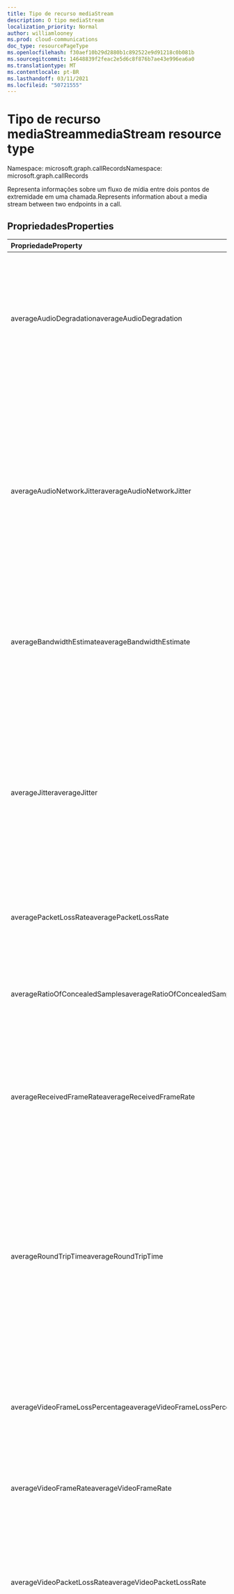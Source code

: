 ```yaml
---
title: Tipo de recurso mediaStream
description: O tipo mediaStream
localization_priority: Normal
author: williamlooney
ms.prod: cloud-communications
doc_type: resourcePageType
ms.openlocfilehash: f30aef10b29d2880b1c892522e9d91218c0b081b
ms.sourcegitcommit: 14648839f2feac2e5d6c8f876b7ae43e996ea6a0
ms.translationtype: MT
ms.contentlocale: pt-BR
ms.lasthandoff: 03/11/2021
ms.locfileid: "50721555"
---
```

# <a name="mediastream-resource-type"></a><span data-ttu-id="e2556-103">Tipo de recurso mediaStream</span><span class="sxs-lookup"><span data-stu-id="e2556-103">mediaStream resource type</span></span>

<span data-ttu-id="e2556-104">Namespace: microsoft.graph.callRecords</span><span class="sxs-lookup"><span data-stu-id="e2556-104">Namespace: microsoft.graph.callRecords</span></span>

<span data-ttu-id="e2556-105">Representa informações sobre um fluxo de mídia entre dois pontos de extremidade em uma chamada.</span><span class="sxs-lookup"><span data-stu-id="e2556-105">Represents information about a media stream between two endpoints in a call.</span></span>

## <a name="properties"></a><span data-ttu-id="e2556-106">Propriedades</span><span class="sxs-lookup"><span data-stu-id="e2556-106">Properties</span></span>

| <span data-ttu-id="e2556-107">Propriedade</span><span class="sxs-lookup"><span data-stu-id="e2556-107">Property</span></span>     | <span data-ttu-id="e2556-108">Tipo</span><span class="sxs-lookup"><span data-stu-id="e2556-108">Type</span></span>        | <span data-ttu-id="e2556-109">Descrição</span><span class="sxs-lookup"><span data-stu-id="e2556-109">Description</span></span> |
|:-------------|:------------|:------------|
|<span data-ttu-id="e2556-110">averageAudioDegradation</span><span class="sxs-lookup"><span data-stu-id="e2556-110">averageAudioDegradation</span></span>|<span data-ttu-id="e2556-111">Duplo</span><span class="sxs-lookup"><span data-stu-id="e2556-111">Double</span></span>|<span data-ttu-id="e2556-112">Degradação média de pontuação de opinião de rede para fluxo.</span><span class="sxs-lookup"><span data-stu-id="e2556-112">Average Network Mean Opinion Score degradation for stream.</span></span> <span data-ttu-id="e2556-113">Representa o quanto a perda de rede e a tremedeira afetaram a qualidade do áudio recebido.</span><span class="sxs-lookup"><span data-stu-id="e2556-113">Represents how much the network loss and jitter has impacted the quality of received audio.</span></span>|
|<span data-ttu-id="e2556-114">averageAudioNetworkJitter</span><span class="sxs-lookup"><span data-stu-id="e2556-114">averageAudioNetworkJitter</span></span>|<span data-ttu-id="e2556-115">Duration</span><span class="sxs-lookup"><span data-stu-id="e2556-115">Duration</span></span>|<span data-ttu-id="e2556-116">Tremido médio para o fluxo calculado conforme especificado no [RFC 3550][], indicado no [formato ISO 8601.][]</span><span class="sxs-lookup"><span data-stu-id="e2556-116">Average jitter for the stream computed as specified in [RFC 3550][], denoted in [ISO 8601][] format.</span></span> <span data-ttu-id="e2556-117">Por exemplo, 1 segundo é denodo como , onde 'P' é o designador de duração, 'T' é o designador de tempo e 'S' é o `'PT1S'` segundo designador.</span><span class="sxs-lookup"><span data-stu-id="e2556-117">For example, 1 second is denoted as `'PT1S'`, where 'P' is the duration designator, 'T' is the time designator, and 'S' is the second designator.</span></span>|
|<span data-ttu-id="e2556-118">averageBandwidthEstimate</span><span class="sxs-lookup"><span data-stu-id="e2556-118">averageBandwidthEstimate</span></span>|<span data-ttu-id="e2556-119">Int64</span><span class="sxs-lookup"><span data-stu-id="e2556-119">Int64</span></span>|<span data-ttu-id="e2556-120">Largura de banda estimada média disponível entre dois pontos de extremidade em bits por segundo.</span><span class="sxs-lookup"><span data-stu-id="e2556-120">Average estimated bandwidth available between two endpoints in bits per second.</span></span>|
|<span data-ttu-id="e2556-121">averageJitter</span><span class="sxs-lookup"><span data-stu-id="e2556-121">averageJitter</span></span>|<span data-ttu-id="e2556-122">Duration</span><span class="sxs-lookup"><span data-stu-id="e2556-122">Duration</span></span>|<span data-ttu-id="e2556-123">Tremido médio para o fluxo calculado conforme especificado no [RFC 3550][], indicado no [formato ISO 8601.][]</span><span class="sxs-lookup"><span data-stu-id="e2556-123">Average jitter for the stream computed as specified in [RFC 3550][], denoted in [ISO 8601][] format.</span></span> <span data-ttu-id="e2556-124">Por exemplo, 1 segundo é denodo como , onde 'P' é o designador de duração, 'T' é o designador de tempo e 'S' é o `'PT1S'` segundo designador.</span><span class="sxs-lookup"><span data-stu-id="e2556-124">For example, 1 second is denoted as `'PT1S'`, where 'P' is the duration designator, 'T' is the time designator, and 'S' is the second designator.</span></span>|
|<span data-ttu-id="e2556-125">averagePacketLossRate</span><span class="sxs-lookup"><span data-stu-id="e2556-125">averagePacketLossRate</span></span>|<span data-ttu-id="e2556-126">Duplo</span><span class="sxs-lookup"><span data-stu-id="e2556-126">Double</span></span>|<span data-ttu-id="e2556-127">Taxa média de perda de pacotes para fluxo.</span><span class="sxs-lookup"><span data-stu-id="e2556-127">Average packet loss rate for stream.</span></span>|
|<span data-ttu-id="e2556-128">averageRatioOfConcealedSamples</span><span class="sxs-lookup"><span data-stu-id="e2556-128">averageRatioOfConcealedSamples</span></span>|<span data-ttu-id="e2556-129">Duplo</span><span class="sxs-lookup"><span data-stu-id="e2556-129">Double</span></span>|<span data-ttu-id="e2556-130">Taxa do número de quadros de áudio com exemplos gerados pela ocultação de perda de pacotes para o número total de quadros de áudio.</span><span class="sxs-lookup"><span data-stu-id="e2556-130">Ratio of the number of audio frames with samples generated by packet loss concealment to the total number of audio frames.</span></span>|
|<span data-ttu-id="e2556-131">averageReceivedFrameRate</span><span class="sxs-lookup"><span data-stu-id="e2556-131">averageReceivedFrameRate</span></span>|<span data-ttu-id="e2556-132">Duplo</span><span class="sxs-lookup"><span data-stu-id="e2556-132">Double</span></span>|<span data-ttu-id="e2556-133">Média de quadros por segundo recebidos para todos os fluxos de vídeo calculados durante a sessão.</span><span class="sxs-lookup"><span data-stu-id="e2556-133">Average frames per second received for all video streams computed over the duration of the session.</span></span>|
|<span data-ttu-id="e2556-134">averageRoundTripTime</span><span class="sxs-lookup"><span data-stu-id="e2556-134">averageRoundTripTime</span></span>|<span data-ttu-id="e2556-135">Duration</span><span class="sxs-lookup"><span data-stu-id="e2556-135">Duration</span></span>|<span data-ttu-id="e2556-136">Tempo médio de propagação de rede calculado conforme especificado no [RFC 3550][], indicado no [formato ISO 8601.][]</span><span class="sxs-lookup"><span data-stu-id="e2556-136">Average network propagation round-trip time computed as specified in [RFC 3550][], denoted in [ISO 8601][] format.</span></span> <span data-ttu-id="e2556-137">Por exemplo, 1 segundo é denodo como , onde 'P' é o designador de duração, 'T' é o designador de tempo e 'S' é o `'PT1S'` segundo designador.</span><span class="sxs-lookup"><span data-stu-id="e2556-137">For example, 1 second is denoted as `'PT1S'`, where 'P' is the duration designator, 'T' is the time designator, and 'S' is the second designator.</span></span>|
|<span data-ttu-id="e2556-138">averageVideoFrameLossPercentage</span><span class="sxs-lookup"><span data-stu-id="e2556-138">averageVideoFrameLossPercentage</span></span>|<span data-ttu-id="e2556-139">Duplo</span><span class="sxs-lookup"><span data-stu-id="e2556-139">Double</span></span>|<span data-ttu-id="e2556-140">Porcentagem média de quadros de vídeo perdidos conforme exibido para o usuário.</span><span class="sxs-lookup"><span data-stu-id="e2556-140">Average percentage of video frames lost as displayed to the user.</span></span>|
|<span data-ttu-id="e2556-141">averageVideoFrameRate</span><span class="sxs-lookup"><span data-stu-id="e2556-141">averageVideoFrameRate</span></span>|<span data-ttu-id="e2556-142">Duplo</span><span class="sxs-lookup"><span data-stu-id="e2556-142">Double</span></span>|<span data-ttu-id="e2556-143">Quadros médios por segundo recebidos para um fluxo de vídeo, calculados durante a duração da sessão.</span><span class="sxs-lookup"><span data-stu-id="e2556-143">Average frames per second received for a video stream, computed over the duration of the session.</span></span>|
|<span data-ttu-id="e2556-144">averageVideoPacketLossRate</span><span class="sxs-lookup"><span data-stu-id="e2556-144">averageVideoPacketLossRate</span></span>|<span data-ttu-id="e2556-145">Duplo</span><span class="sxs-lookup"><span data-stu-id="e2556-145">Double</span></span>|<span data-ttu-id="e2556-146">Fração média de pacotes perdidos, conforme especificado em [RFC 3550][], calculado durante a duração da sessão.</span><span class="sxs-lookup"><span data-stu-id="e2556-146">Average fraction of packets lost, as specified in [RFC 3550][], computed over the duration of the session.</span></span>|
|<span data-ttu-id="e2556-147">endDateTime</span><span class="sxs-lookup"><span data-stu-id="e2556-147">endDateTime</span></span>|<span data-ttu-id="e2556-148">DateTimeOffset</span><span class="sxs-lookup"><span data-stu-id="e2556-148">DateTimeOffset</span></span>|<span data-ttu-id="e2556-149">Hora UTC quando o fluxo terminou.</span><span class="sxs-lookup"><span data-stu-id="e2556-149">UTC time when the stream ended.</span></span> <span data-ttu-id="e2556-150">O tipo DateTimeOffset representa informações de data e hora usando o formato ISO 8601 e está sempre no horário UTC.</span><span class="sxs-lookup"><span data-stu-id="e2556-150">The DateTimeOffset type represents date and time information using ISO 8601 format and is always in UTC time.</span></span> <span data-ttu-id="e2556-151">Por exemplo, meia-noite UTC em 1 de janeiro de 2014 é `2014-01-01T00:00:00Z`</span><span class="sxs-lookup"><span data-stu-id="e2556-151">For example, midnight UTC on Jan 1, 2014 is `2014-01-01T00:00:00Z`</span></span>|
|<span data-ttu-id="e2556-152">lowFrameRateRatio</span><span class="sxs-lookup"><span data-stu-id="e2556-152">lowFrameRateRatio</span></span>|<span data-ttu-id="e2556-153">Duplo</span><span class="sxs-lookup"><span data-stu-id="e2556-153">Double</span></span>|<span data-ttu-id="e2556-154">Fração da chamada em que a taxa de quadros é inferior a 7,5 quadros por segundo.</span><span class="sxs-lookup"><span data-stu-id="e2556-154">Fraction of the call where frame rate is less than 7.5 frames per second.</span></span>|
|<span data-ttu-id="e2556-155">lowVideoProcessingCapabilityRatio</span><span class="sxs-lookup"><span data-stu-id="e2556-155">lowVideoProcessingCapabilityRatio</span></span>|<span data-ttu-id="e2556-156">Duplo</span><span class="sxs-lookup"><span data-stu-id="e2556-156">Double</span></span>|<span data-ttu-id="e2556-157">Fração da chamada que o cliente está executando menos de 70% do recurso de processamento de vídeo esperado.</span><span class="sxs-lookup"><span data-stu-id="e2556-157">Fraction of the call that the client is running less than 70% expected video processing capability.</span></span>|
|<span data-ttu-id="e2556-158">maxAudioNetworkJitter</span><span class="sxs-lookup"><span data-stu-id="e2556-158">maxAudioNetworkJitter</span></span>|<span data-ttu-id="e2556-159">Duration</span><span class="sxs-lookup"><span data-stu-id="e2556-159">Duration</span></span>|<span data-ttu-id="e2556-160">Máximo de tremedeira de rede de áudio calculada em cada uma das janelas de 20 segundos durante a sessão, denotado no [formato ISO 8601.][]</span><span class="sxs-lookup"><span data-stu-id="e2556-160">Maximum of audio network jitter computed over each of the 20 second windows during the session, denoted in [ISO 8601][] format.</span></span> <span data-ttu-id="e2556-161">Por exemplo, 1 segundo é denodo como , onde 'P' é o designador de duração, 'T' é o designador de tempo e 'S' é o `'PT1S'` segundo designador.</span><span class="sxs-lookup"><span data-stu-id="e2556-161">For example, 1 second is denoted as `'PT1S'`, where 'P' is the duration designator, 'T' is the time designator, and 'S' is the second designator.</span></span>|
|<span data-ttu-id="e2556-162">maxJitter</span><span class="sxs-lookup"><span data-stu-id="e2556-162">maxJitter</span></span>|<span data-ttu-id="e2556-163">Duration</span><span class="sxs-lookup"><span data-stu-id="e2556-163">Duration</span></span>|<span data-ttu-id="e2556-164">Tremedeira máxima para o fluxo calculado conforme especificado no RFC 3550, indicado no [formato ISO 8601.][]</span><span class="sxs-lookup"><span data-stu-id="e2556-164">Maximum jitter for the stream computed as specified in RFC 3550, denoted in [ISO 8601][] format.</span></span> <span data-ttu-id="e2556-165">Por exemplo, 1 segundo é denodo como , onde 'P' é o designador de duração, 'T' é o designador de tempo e 'S' é o `'PT1S'` segundo designador.</span><span class="sxs-lookup"><span data-stu-id="e2556-165">For example, 1 second is denoted as `'PT1S'`, where 'P' is the duration designator, 'T' is the time designator, and 'S' is the second designator.</span></span>|
|<span data-ttu-id="e2556-166">maxPacketLossRate</span><span class="sxs-lookup"><span data-stu-id="e2556-166">maxPacketLossRate</span></span>|<span data-ttu-id="e2556-167">Duplo</span><span class="sxs-lookup"><span data-stu-id="e2556-167">Double</span></span>|<span data-ttu-id="e2556-168">Taxa máxima de perda de pacotes para o fluxo.</span><span class="sxs-lookup"><span data-stu-id="e2556-168">Maximum packet loss rate for the stream.</span></span>|
|<span data-ttu-id="e2556-169">maxRatioOfConcealedSamples</span><span class="sxs-lookup"><span data-stu-id="e2556-169">maxRatioOfConcealedSamples</span></span>|<span data-ttu-id="e2556-170">Duplo</span><span class="sxs-lookup"><span data-stu-id="e2556-170">Double</span></span>|<span data-ttu-id="e2556-171">Taxa máxima de pacotes ocultos pelo curador.</span><span class="sxs-lookup"><span data-stu-id="e2556-171">Maximum ratio of packets concealed by the healer.</span></span>|
|<span data-ttu-id="e2556-172">maxRoundTripTime</span><span class="sxs-lookup"><span data-stu-id="e2556-172">maxRoundTripTime</span></span>|<span data-ttu-id="e2556-173">Duration</span><span class="sxs-lookup"><span data-stu-id="e2556-173">Duration</span></span>|<span data-ttu-id="e2556-174">Tempo máximo de propagação de rede calculado conforme especificado no [RFC 3550][], indicado no [formato ISO 8601.][]</span><span class="sxs-lookup"><span data-stu-id="e2556-174">Maximum network propagation round-trip time computed as specified in [RFC 3550][], denoted in [ISO 8601][] format.</span></span> <span data-ttu-id="e2556-175">Por exemplo, 1 segundo é denodo como , onde 'P' é o designador de duração, 'T' é o designador de tempo e 'S' é o `'PT1S'` segundo designador.</span><span class="sxs-lookup"><span data-stu-id="e2556-175">For example, 1 second is denoted as `'PT1S'`, where 'P' is the duration designator, 'T' is the time designator, and 'S' is the second designator.</span></span>|
|<span data-ttu-id="e2556-176">packetUtilization</span><span class="sxs-lookup"><span data-stu-id="e2556-176">packetUtilization</span></span>|<span data-ttu-id="e2556-177">Int64</span><span class="sxs-lookup"><span data-stu-id="e2556-177">Int64</span></span>|<span data-ttu-id="e2556-178">Contagem de pacotes para o fluxo.</span><span class="sxs-lookup"><span data-stu-id="e2556-178">Packet count for the stream.</span></span>|
|<span data-ttu-id="e2556-179">postForwardErrorCorrectionPacketLossRate</span><span class="sxs-lookup"><span data-stu-id="e2556-179">postForwardErrorCorrectionPacketLossRate</span></span>|<span data-ttu-id="e2556-180">Duplo</span><span class="sxs-lookup"><span data-stu-id="e2556-180">Double</span></span>|<span data-ttu-id="e2556-181">Taxa de perda de pacotes após a aplicação do FEC agregada em todos os fluxos de vídeo e codecs.</span><span class="sxs-lookup"><span data-stu-id="e2556-181">Packet loss rate after FEC has been applied aggregated across all video streams and codecs.</span></span>|
|<span data-ttu-id="e2556-182">startDateTime</span><span class="sxs-lookup"><span data-stu-id="e2556-182">startDateTime</span></span>|<span data-ttu-id="e2556-183">DateTimeOffset</span><span class="sxs-lookup"><span data-stu-id="e2556-183">DateTimeOffset</span></span>|<span data-ttu-id="e2556-184">Hora UTC quando o fluxo foi iniciado.</span><span class="sxs-lookup"><span data-stu-id="e2556-184">UTC time when the stream started.</span></span> <span data-ttu-id="e2556-185">O tipo DateTimeOffset representa informações de data e hora usando o formato ISO 8601 e está sempre no horário UTC.</span><span class="sxs-lookup"><span data-stu-id="e2556-185">The DateTimeOffset type represents date and time information using ISO 8601 format and is always in UTC time.</span></span> <span data-ttu-id="e2556-186">Por exemplo, meia-noite UTC em 1 de janeiro de 2014 é `2014-01-01T00:00:00Z`</span><span class="sxs-lookup"><span data-stu-id="e2556-186">For example, midnight UTC on Jan 1, 2014 is `2014-01-01T00:00:00Z`</span></span>|
|<span data-ttu-id="e2556-187">streamDirection</span><span class="sxs-lookup"><span data-stu-id="e2556-187">streamDirection</span></span>|<span data-ttu-id="e2556-188">microsoft.graph.callRecords.mediaStreamDirection</span><span class="sxs-lookup"><span data-stu-id="e2556-188">microsoft.graph.callRecords.mediaStreamDirection</span></span>|<span data-ttu-id="e2556-189">Indica a direção do fluxo de mídia.</span><span class="sxs-lookup"><span data-stu-id="e2556-189">Indicates the direction of the media stream.</span></span> <span data-ttu-id="e2556-190">Os valores possíveis são: `callerToCallee` e `calleeToCaller`.</span><span class="sxs-lookup"><span data-stu-id="e2556-190">Possible values are: `callerToCallee`, `calleeToCaller`.</span></span>|
|<span data-ttu-id="e2556-191">streamId</span><span class="sxs-lookup"><span data-stu-id="e2556-191">streamId</span></span>|<span data-ttu-id="e2556-192">Cadeia de caracteres</span><span class="sxs-lookup"><span data-stu-id="e2556-192">String</span></span>|<span data-ttu-id="e2556-193">Identificador exclusivo do fluxo.</span><span class="sxs-lookup"><span data-stu-id="e2556-193">Unique identifier for the stream.</span></span>|
|<span data-ttu-id="e2556-194">wasMediaBypassed</span><span class="sxs-lookup"><span data-stu-id="e2556-194">wasMediaBypassed</span></span>|<span data-ttu-id="e2556-195">Booliano</span><span class="sxs-lookup"><span data-stu-id="e2556-195">Boolean</span></span>|<span data-ttu-id="e2556-196">True se o fluxo de mídia ignorar o Servidor de Mediação e ir direto entre cliente e Gateway PSTN/PBX, false caso contrário.</span><span class="sxs-lookup"><span data-stu-id="e2556-196">True if the media stream bypassed the Mediation Server and went straight between client and PSTN Gateway/PBX, false otherwise.</span></span>|


## <a name="json-representation"></a><span data-ttu-id="e2556-197">Representação JSON</span><span class="sxs-lookup"><span data-stu-id="e2556-197">JSON representation</span></span>

<span data-ttu-id="e2556-198">Veja a seguir uma representação JSON do recurso.</span><span class="sxs-lookup"><span data-stu-id="e2556-198">The following is a JSON representation of the resource.</span></span>

<!-- {
  "blockType": "resource",
  "optionalProperties": [

  ],
  "@odata.type": "microsoft.graph.callRecords.mediaStream",
  "baseType": null
}-->

```json
{
  "averageAudioDegradation": "Double",
  "averageAudioNetworkJitter": "String (duration)",
  "averageBandwidthEstimate": 1024,
  "averageJitter": "String (duration)",
  "averagePacketLossRate": "Double",
  "averageRatioOfConcealedSamples": "Double",
  "averageReceivedFrameRate": "Double",
  "averageRoundTripTime": "String (duration)",
  "averageVideoFrameLossPercentage": "Double",
  "averageVideoFrameRate": "Double",
  "averageVideoPacketLossRate": "Double",
  "endDateTime": "String (timestamp)",
  "lowFrameRateRatio": "Double",
  "lowVideoProcessingCapabilityRatio": "Double",
  "maxAudioNetworkJitter": "String (duration)",
  "maxJitter": "String (duration)",
  "maxPacketLossRate": "Double",
  "maxRatioOfConcealedSamples": "Double",
  "maxRoundTripTime": "String (duration)",
  "packetUtilization": 1024,
  "postForwardErrorCorrectionPacketLossRate": "Double",
  "startDateTime": "String (timestamp)",
  "streamDirection": "String",
  "streamId": "String",
  "wasMediaBypassed": true
}
```

[ISO 8601]: https://www.iso.org/iso/iso8601
[RFC 3550]: https://tools.ietf.org/html/rfc3550

<!-- uuid: 16cd6b66-4b1a-43a1-adaf-3a886856ed98
2019-02-04 14:57:30 UTC -->
<!-- {
  "type": "#page.annotation",
  "description": "mediaStream resource",
  "keywords": "",
  "section": "documentation",
  "tocPath": ""
}-->
